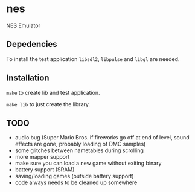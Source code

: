 # nes

NES Emulator

## Depedencies

To install the test application `libsdl2`, `libpulse` and `libgl` are needed.

## Installation

`make` to create lib and test application.

`make lib` to just create the library.

## TODO

* audio bug (Super Mario Bros. if fireworks go off at end of level, sound effects are gone, probably loading of DMC samples)
* some glitches between nametables during scrolling
* more mapper support
* make sure you can load a new game without exiting binary
* battery support (SRAM)
* saving/loading games (outside battery support)
* code always needs to be cleaned up somewhere
